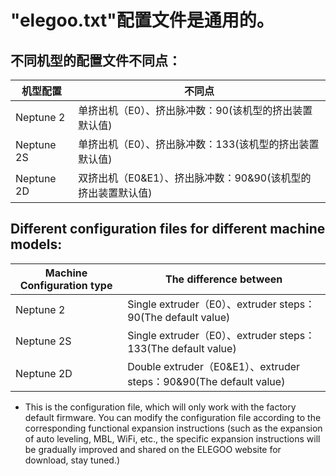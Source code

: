 # "elegoo.txt"配置文件是通用的。

## 不同机型的配置文件不同点：
| 机型配置     |  不同点 |
|-------------|-------------|
| Neptune 2  | 单挤出机（E0）、挤出脉冲数：90(该机型的挤出装置默认值) |
| Neptune 2S | 单挤出机（E0）、挤出脉冲数：133(该机型的挤出装置默认值) |
| Neptune 2D | 双挤出机（E0&E1）、挤出脉冲数：90&90(该机型的挤出装置默认值) |

## Different configuration files for different machine models:
| Machine Configuration type     |  The difference between |
|-------------|-------------|
| Neptune 2  | Single extruder（E0）、extruder steps：90(The default value) |
| Neptune 2S | Single extruder（E0）、extruder steps：133(The default value) |
| Neptune 2D | Double extruder（E0&E1）、extruder steps：90&90(The default value) |


- This is the configuration file, which will only work with the factory default firmware. You can modify the configuration file according to the corresponding functional expansion instructions (such as the expansion of auto leveling, MBL, WiFi, etc., the specific expansion instructions will be gradually improved and shared on the ELEGOO website for download, stay tuned.)
